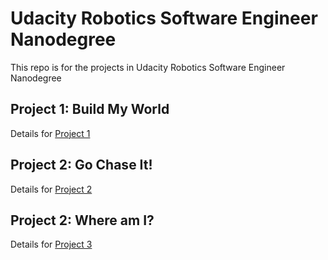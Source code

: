 # Udacity Robotics Software Engineer Nanodegree
This repo is for the projects in Udacity Robotics Software Engineer Nanodegree

## Project 1: Build My World
Details for [Project 1](https://github.com/luckymeng7/UdacityRobotic/blob/main/project1/)

## Project 2: Go Chase It!
Details for [Project 2](https://github.com/luckymeng7/UdacityRobotic/blob/main/project2/)

## Project 2: Where am I?
Details for [Project 3](https://github.com/luckymeng7/UdacityRobotic/blob/main/project3/)
